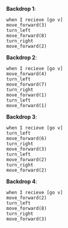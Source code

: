 **Backdrop 1**:

```scratch
when I recieve [go v]
move_forward(3)
turn_left
move_forward(8)
turn_right
move_forward(2)
```

**Backdrop 2**:

```scratch
when I recieve [go v]
move_forward(4)
turn_left
move_forward(7)
turn_right
move_forward(1)
turn_left
move_forward(1)
```

**Backdrop 3**:

```scratch
when I recieve [go v]
turn_left
move_forward(6)
turn_right
move_forward(3)
turn_left
move_forward(2)
turn_right
move_forward(2)
```

**Backdrop 4**:

```scratch
when I recieve [go v]
move_forward(2)
turn_left
move_forward(8)
turn_right
move_forward(3)
```

